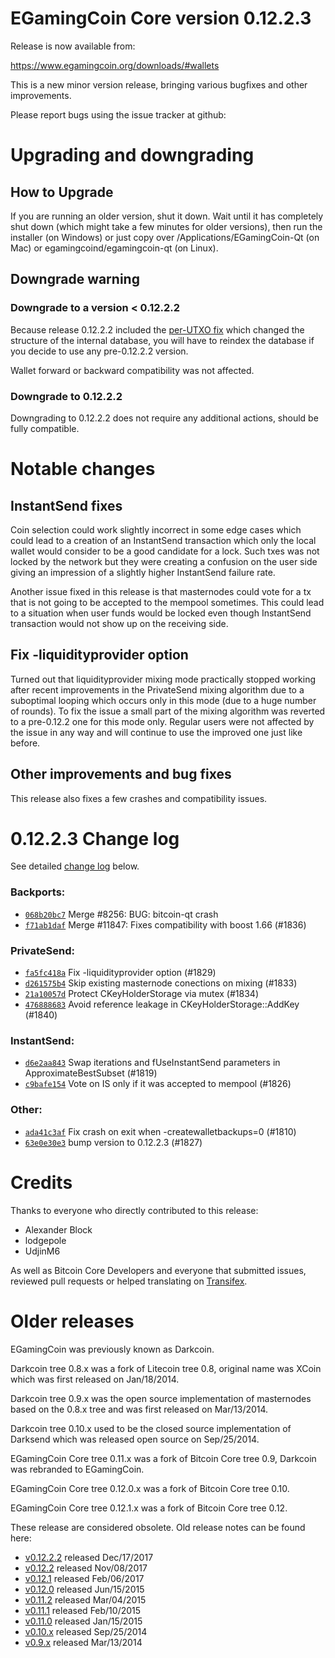 EGamingCoin Core version 0.12.2.3
==========================

Release is now available from:

  <https://www.egamingcoin.org/downloads/#wallets>

This is a new minor version release, bringing various bugfixes and other
improvements.

Please report bugs using the issue tracker at github:

  </issues>


Upgrading and downgrading
=========================

How to Upgrade
--------------

If you are running an older version, shut it down. Wait until it has completely
shut down (which might take a few minutes for older versions), then run the
installer (on Windows) or just copy over /Applications/EGamingCoin-Qt (on Mac) or
egamingcoind/egamingcoin-qt (on Linux).

Downgrade warning
-----------------

### Downgrade to a version < 0.12.2.2

Because release 0.12.2.2 included the [per-UTXO fix](release-notes/egamingcoin/release-notes-0.12.2.2.md#per-utxo-fix)
which changed the structure of the internal database, you will have to reindex
the database if you decide to use any pre-0.12.2.2 version.

Wallet forward or backward compatibility was not affected.

### Downgrade to 0.12.2.2

Downgrading to 0.12.2.2 does not require any additional actions, should be
fully compatible.

Notable changes
===============

InstantSend fixes
-----------------

Coin selection could work slightly incorrect in some edge cases which could
lead to a creation of an InstantSend transaction which only the local wallet
would consider to be a good candidate for a lock. Such txes was not locked by
the network but they were creating a confusion on the user side giving an
impression of a slightly higher InstantSend failure rate.

Another issue fixed in this release is that masternodes could vote for a tx
that is not going to be accepted to the mempool sometimes. This could lead to
a situation when user funds would be locked even though InstantSend transaction
would not show up on the receiving side.

Fix -liquidityprovider option
-----------------------------

Turned out that liquidityprovider mixing mode practically stopped working after
recent improvements in the PrivateSend mixing algorithm due to a suboptimal
looping which occurs only in this mode (due to a huge number of rounds). To fix
the issue a small part of the mixing algorithm was reverted to a pre-0.12.2 one
for this mode only. Regular users were not affected by the issue in any way and
will continue to use the improved one just like before.

Other improvements and bug fixes
--------------------------------

This release also fixes a few crashes and compatibility issues.


0.12.2.3 Change log
===================

See detailed [change log](/compare/v0.12.2.2...egamingcoinpay:v0.12.2.3) below.

### Backports:
- [`068b20bc7`](/commit/068b20bc7) Merge #8256: BUG: bitcoin-qt crash
- [`f71ab1daf`](/commit/f71ab1daf) Merge #11847: Fixes compatibility with boost 1.66 (#1836)

### PrivateSend:
- [`fa5fc418a`](/commit/fa5fc418a) Fix -liquidityprovider option (#1829)
- [`d261575b4`](/commit/d261575b4) Skip existing masternode conections on mixing (#1833)
- [`21a10057d`](/commit/21a10057d) Protect CKeyHolderStorage via mutex (#1834)
- [`476888683`](/commit/476888683) Avoid reference leakage in CKeyHolderStorage::AddKey (#1840)

### InstantSend:
- [`d6e2aa843`](/commit/d6e2aa843) Swap iterations and fUseInstantSend parameters in ApproximateBestSubset (#1819)
- [`c9bafe154`](/commit/c9bafe154) Vote on IS only if it was accepted to mempool (#1826)

### Other:
- [`ada41c3af`](/commit/ada41c3af) Fix crash on exit when -createwalletbackups=0 (#1810)
- [`63e0e30e3`](/commit/63e0e30e3) bump version to 0.12.2.3 (#1827)

Credits
=======

Thanks to everyone who directly contributed to this release:

- Alexander Block
- lodgepole
- UdjinM6

As well as Bitcoin Core Developers and everyone that submitted issues,
reviewed pull requests or helped translating on
[Transifex](https://www.transifex.com/projects/p/egamingcoin/).


Older releases
==============

EGamingCoin was previously known as Darkcoin.

Darkcoin tree 0.8.x was a fork of Litecoin tree 0.8, original name was XCoin
which was first released on Jan/18/2014.

Darkcoin tree 0.9.x was the open source implementation of masternodes based on
the 0.8.x tree and was first released on Mar/13/2014.

Darkcoin tree 0.10.x used to be the closed source implementation of Darksend
which was released open source on Sep/25/2014.

EGamingCoin Core tree 0.11.x was a fork of Bitcoin Core tree 0.9,
Darkcoin was rebranded to EGamingCoin.

EGamingCoin Core tree 0.12.0.x was a fork of Bitcoin Core tree 0.10.

EGamingCoin Core tree 0.12.1.x was a fork of Bitcoin Core tree 0.12.

These release are considered obsolete. Old release notes can be found here:

- [v0.12.2.2](release-notes/egamingcoin/release-notes-0.12.2.2.md) released Dec/17/2017
- [v0.12.2](release-notes/egamingcoin/release-notes-0.12.2.md) released Nov/08/2017
- [v0.12.1](release-notes/egamingcoin/release-notes-0.12.1.md) released Feb/06/2017
- [v0.12.0](release-notes/egamingcoin/release-notes-0.12.0.md) released Jun/15/2015
- [v0.11.2](release-notes/egamingcoin/release-notes-0.11.2.md) released Mar/04/2015
- [v0.11.1](release-notes/egamingcoin/release-notes-0.11.1.md) released Feb/10/2015
- [v0.11.0](release-notes/egamingcoin/release-notes-0.11.0.md) released Jan/15/2015
- [v0.10.x](release-notes/egamingcoin/release-notes-0.10.0.md) released Sep/25/2014
- [v0.9.x](release-notes/egamingcoin/release-notes-0.9.0.md) released Mar/13/2014

